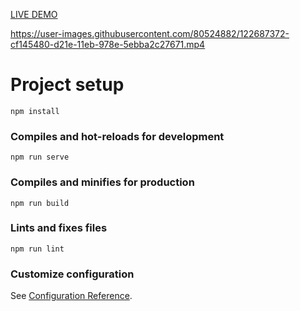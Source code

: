 <a  href="http://geoserverwfsadaptor.petdefteri.com" >LIVE DEMO</a>



https://user-images.githubusercontent.com/80524882/122687372-cf145480-d21e-11eb-978e-5ebba2c27671.mp4


# Project setup
```
npm install
```

### Compiles and hot-reloads for development
```
npm run serve
```

### Compiles and minifies for production
```
npm run build
```

### Lints and fixes files
```
npm run lint
```

### Customize configuration
See [Configuration Reference](https://cli.vuejs.org/config/).
